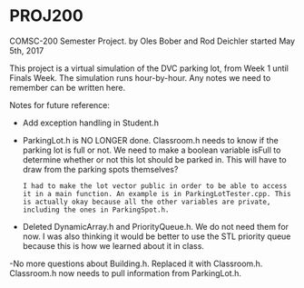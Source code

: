 # PROJ200
COMSC-200 Semester Project.
by Oles Bober and Rod Deichler
started May 5th, 2017

This project is a virtual simulation of the DVC parking lot, from Week 1 until Finals Week.
The simulation runs hour-by-hour.
Any notes we need to remember can be written here.

Notes for future reference:
- Add exception handling in Student.h
- ParkingLot.h is NO LONGER done.
Classroom.h needs to know if the parking lot is full or not. We need to make a boolean variable isFull to determine whether or not this lot should be parked in. This will have to draw from the parking spots themselves?

      I had to make the lot vector public in order to be able to access it in a main function. An example is in ParkingLotTester.cpp. This  is actually okay because all the other variables are private, including the ones in ParkingSpot.h.
      
- Deleted DynamicArray.h and PriorityQueue.h. We do not need them for now. I was also thinking it would be better to use the STL priority queue because this is how we learned about it in class.

-No more questions about Building.h. Replaced it with Classroom.h. Classroom.h now needs to pull information from ParkingLot.h. 

